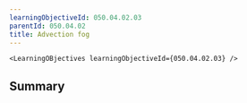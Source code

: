 ```yaml
---
learningObjectiveId: 050.04.02.03
parentId: 050.04.02
title: Advection fog
---
```


```tsx eval
<LearningOBjectives learningObjectiveId={050.04.02.03} />
```

## Summary

